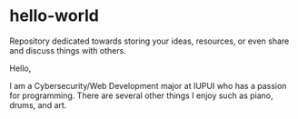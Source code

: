 # hello-world
Repository dedicated towards storing your ideas, resources, or even share and discuss things with others.

Hello,

I am a Cybersecurity/Web Development major at IUPUI who has a passion for programming. There are several other things I enjoy such as piano, drums, and art.
